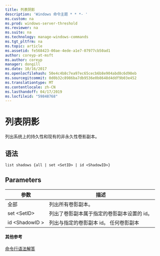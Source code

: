 ```yaml
---
title: 列表阴影
description: 'Windows 命令主题 * * *- '
ms.custom: na
ms.prod: windows-server-threshold
ms.reviewer: na
ms.suite: na
ms.technology: manage-windows-commands
ms.tgt_pltfrm: na
ms.topic: article
ms.assetid: fe568423-00ae-4ede-a1e7-07977cb50ad1
author: coreyp-at-msft
ms.author: coreyp
manager: dongill
ms.date: 10/16/2017
ms.openlocfilehash: 50e4c4b8c7ea97ec65cecb6b8e904abd8c6d98eb
ms.sourcegitcommit: 0d0b32c8986ba7db9536e0b8648d4ddf9b03e452
ms.translationtype: MT
ms.contentlocale: zh-CN
ms.lasthandoff: 04/17/2019
ms.locfileid: "59848768"
---
```

# <a name="list-shadows"></a>列表阴影



列出系统上的持久性和现有的非永久性卷影副本。

## <a name="syntax"></a>语法

```
list shadows {all | set <SetID> | id <ShadowID>}
```

## <a name="parameters"></a>Parameters

|参数|描述|
|---------|-----------|
|全部|列出所有卷影副本。|
|set \<SetID>|列出了卷影副本属于指定的卷影副本设置的 id。|
|id \<ShadowID >|列出与指定的卷影副本 id。 任何卷影副本|

#### <a name="additional-references"></a>其他参考

[命令行语法解答](command-line-syntax-key.md)